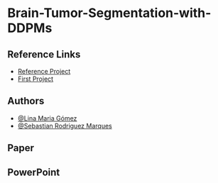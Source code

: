 # Brain-Tumor-Segmentation-with-DDPMs

## Reference Links
- [Reference Project](https://github.com/risc-mi/braintumor-ddpm)
- [First Project](https://github.com/yandex-research/ddpm-segmentation)

## Authors
- [@Lina Maria Gómez](https://www.github.com/octokatherine)
- [@Sebastian Rodriguez Marques](https://www.github.com/octokatherine)

## Paper

## PowerPoint 


